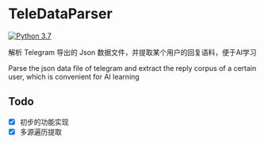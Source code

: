 # TeleDataParser

[![Python 3.7](https://img.shields.io/badge/Python-3.7-yellow.svg)](http://www.python.org/download/) 



解析 Telegram 导出的 Json 数据文件，并提取某个用户的回复语料，便于AI学习 


Parse the json data file of telegram and extract the reply corpus of a certain user, which is convenient for AI learning


## Todo

- [x] 初步的功能实现
- [x] 多源遍历提取 